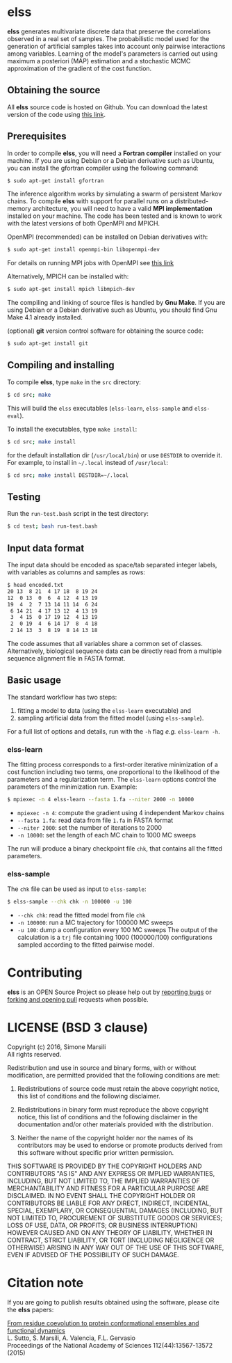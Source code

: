 # **elss**

**elss** generates multivariate discrete data that preserve the correlations
observed in a real set of samples. The probabilistic model used for the generation
of artificial samples takes into account only pairwise interactions among variables.
Learning of the model's parameters is carried out using maximum a posteriori
(MAP) estimation and a stochastic MCMC approximation of the gradient of the cost
function.

<!---
**elss** has been recently used to show that a minimal model of
amino acids interacting in pairs is able to capture higher-order correlations
from sequences of proteins with a common ancestor (i.e. the presence of
clusters of sequences with specific biological functions, see our paper
[From residue coevolution to protein conformational ensembles and functional dynamics](http://www.pnas.org/content/112/44/13567)).
-->

## Obtaining the source

All **elss** source code is hosted on Github. 
You can download the latest version of the code using
[this link](https://github.com/simomarsili/elss/archive/v0.2.1.tar.gz). 

## Prerequisites

In order to compile **elss**, you will need a **Fortran compiler** installed on your machine.
If you are using Debian or a Debian derivative such as Ubuntu, you can install the gfortran
compiler using the following command:

```bash
$ sudo apt-get install gfortran
```

The inference algorithm works by simulating a swarm of persistent Markov chains. 
To compile **elss** with support for parallel runs on a distributed-memory architecture,
you will need to have a valid **MPI implementation** installed on your machine. 
The code has been tested and is known to work with the latest versions of both OpenMPI and MPICH.   

OpenMPI (recommended) can be installed on Debian derivatives with:
```bash
$ sudo apt-get install openmpi-bin libopenmpi-dev
```
For details on running MPI jobs with OpenMPI see [this link](https://www.open-mpi.org/faq/?category=running)

Alternatively, MPICH can be installed with:
```bash
$ sudo apt-get install mpich libmpich-dev
```

The compiling and linking of source files is handled by **Gnu Make**. 
If you are using Debian or a Debian derivative such as Ubuntu, you should
find Gnu Make 4.1 already installed. 

(optional) **git** version control software for obtaining the source code:
```bash
$ sudo apt-get install git
```

## Compiling and installing

To compile **elss**, type `make` in the `src` directory:
```bash
$ cd src; make
```
This will build the `elss` executables (`elss-learn`, `elss-sample` and `elss-eval`).

To install the executables, type `make install`:
```bash
$ cd src; make install
```
for the default installation dir (`/usr/local/bin`)
or use `DESTDIR` to override it.  
For example, to install in `~/.local` instead of `/usr/local`:
```bash
$ cd src; make install DESTDIR=~/.local
```

## Testing

Run the `run-test.bash` script in the test directory: 
```bash
$ cd test; bash run-test.bash
```

## Input data format

The input data should be encoded as space/tab separated integer labels,
with variables as columns and samples as rows:
```bash
$ head encoded.txt
20 13  8 21  4 17 18  8 19 24
12  0 13  0  6  4 12  4 13 19
19  4  2  7 13 14 11 14  6 24
 6 14 21  4 17 13 12  4 13 19
 3  4 15  0 17 19 12  4 13 19
 2  0 19  4  6 14 17  8  4 18
 2 14 13  3  8 19  8 14 13 18
```

The code assumes that all variables share a common set of classes.  
Alternatively, biological sequence data can be directly read from a
multiple sequence alignment file in FASTA format.

## Basic usage

The standard workflow has two steps:
1) fitting a model to data (using the `elss-learn` executable) and
2) sampling artificial data from the fitted model (using `elss-sample`).  

For a full list of options and details, run with the `-h` flag
*e.g.* `elss-learn -h`.

### elss-learn
The fitting process corresponds to a first-order iterative minimization
of a cost function including two terms, one proportional to the
likelihood of the parameters and a regularization term.
The `elss-learn` options control the parameters of the minimization run.
Example:
```bash
$ mpiexec -n 4 elss-learn --fasta 1.fa --niter 2000 -n 10000
```
- `mpiexec -n 4`: compute the gradient using 4 independent Markov chains
- `--fasta 1.fa`: read data from file `1.fa` in FASTA format
- `--niter 2000`: set the number of iterations to 2000
- `-n 10000`: set the length of each MC chain to 1000 MC sweeps

The run will produce a binary checkpoint file `chk`,
that contains all the fitted parameters.

### elss-sample

The `chk` file can be used as input to `elss-sample`:
```bash
$ elss-sample --chk chk -n 100000 -u 100
```
- `--chk chk`: read the fitted model from file `chk`
- `-n 100000`: run a MC trajectory for 100000 MC sweeps
- `-u 100`: dump a configuration every 100 MC sweeps
The output of the calculation is a `trj` file containing 1000 (100000/100)
configurations sampled according to the fitted pairwise model.

# Contributing

**elss** is an OPEN Source Project so please help out by [reporting bugs](http://github.com/simomarsili/elss/issues) or [forking and opening pull](https://github.com/simomarsili/elss) requests when possible.

# LICENSE (BSD 3 clause)

Copyright (c) 2016, Simone Marsili  
All rights reserved.

Redistribution and use in source and binary forms, with or without modification, are permitted provided that the following conditions are met:

1. Redistributions of source code must retain the above copyright notice, this list of conditions and the following disclaimer.

2. Redistributions in binary form must reproduce the above copyright notice, this list of conditions and the following disclaimer in the documentation and/or other materials provided with the distribution.

3. Neither the name of the copyright holder nor the names of its contributors may be used to endorse or promote products derived from this software without specific prior written permission.

THIS SOFTWARE IS PROVIDED BY THE COPYRIGHT HOLDERS AND CONTRIBUTORS "AS IS" AND ANY EXPRESS OR IMPLIED WARRANTIES, INCLUDING, BUT NOT LIMITED TO, THE IMPLIED WARRANTIES OF MERCHANTABILITY AND FITNESS FOR A PARTICULAR PURPOSE ARE DISCLAIMED. IN NO EVENT SHALL THE COPYRIGHT HOLDER OR CONTRIBUTORS BE LIABLE FOR ANY DIRECT, INDIRECT, INCIDENTAL, SPECIAL, EXEMPLARY, OR CONSEQUENTIAL DAMAGES (INCLUDING, BUT NOT LIMITED TO, PROCUREMENT OF SUBSTITUTE GOODS OR SERVICES; LOSS OF USE, DATA, OR PROFITS; OR BUSINESS INTERRUPTION) HOWEVER CAUSED AND ON ANY THEORY OF LIABILITY, WHETHER IN CONTRACT, STRICT LIABILITY, OR TORT (INCLUDING NEGLIGENCE OR OTHERWISE) ARISING IN ANY WAY OUT OF THE USE OF THIS SOFTWARE, EVEN IF ADVISED OF THE POSSIBILITY OF SUCH DAMAGE.

# Citation note

If you are going to publish results obtained using the software, please cite the **elss** papers:

[From residue coevolution to protein conformational ensembles and functional dynamics](http://www.pnas.org/content/112/44/13567)  
L. Sutto, S. Marsili, A. Valencia, F.L. Gervasio  
Proceedings of the National Academy of Sciences 112(44):13567-13572 (2015)

